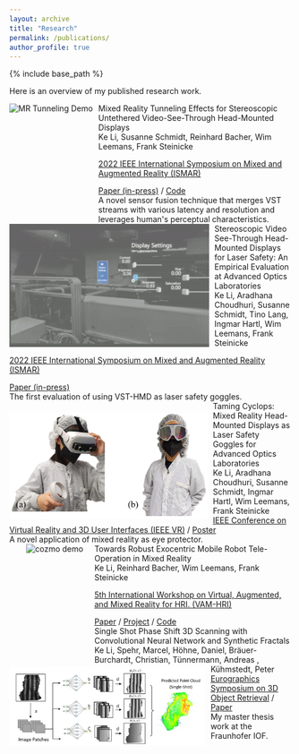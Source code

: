 ```yaml
---
layout: archive
title: "Research"
permalink: /publications/
author_profile: true
---
```


{% include base_path %}

Here is an overview of my published research work.


<link rel="stylesheet" href="../assets/css/publication_main.css">







<div class="publication">
  <img src="../images/MRTunneling_Demo.gif"
      alt="MR Tunneling Demo" 
      style="float: left; margin-right: 10px; height:200px;"/>

  <div class="title">Mixed Reality Tunneling Effects for Stereoscopic Untethered Video-See-Through Head-Mounted Displays </div> 

  <div class="authors">
    <span class="author jw"><a>Ke Li</a></span>,
    <span class="author">Susanne Schmidt</span>,
    <span class="author">Reinhard Bacher</span>,
    <span class="author">Wim Leemans</span>,
    <span class="author">Frank Steinicke</span>
  </div>
  
  <span class="venue"><a href="https://ismar2022.org/program-paper-presentations/">2022 IEEE International Symposium on Mixed and Augmented Reality (ISMAR)</a></span>
  <div>
    <span class="tag"><a href="">Paper (in-press)</a></span> /
    <span class="tag"><a href="https://github.com/keli95566/MRTunnelingPico">Code</a></span>
  </div>

  <div>
      A novel sensor fusion technique that merges VST streams with various latency and resolution and leverages human's perceptual characteristics.
  </div>
</div>










<div class="publication">
  <img src="../images/laser-lab.gif"
      alt="MR Tunneling Demo" 
      style="float: left; margin-right: 10px; height:220px;"/>

  <div class="title">Stereoscopic Video See-Through Head-Mounted Displays for Laser Safety: An Empirical Evaluation at Advanced Optics Laboratories </div> 

  <div class="authors">
    <span class="author jw"><a>Ke Li</a></span>,
    <span class="author">Aradhana Choudhuri</span>,
    <span class="author">Susanne Schmidt</span>,
    <span class="author">Tino Lang</span>,
    <span class="author">Ingmar Hartl</span>,
    <span class="author">Wim Leemans</span>,
    <span class="author">Frank Steinicke</span>
  </div>

  <span class="venue"><a href="https://ismar2022.org/program-paper-presentations/">2022 IEEE International Symposium on Mixed and Augmented Reality (ISMAR)</a></span>
  <div>
    <span class="tag"><a href="https://ieeexplore.ieee.org/document/9757385/">Paper (in-press)</a></span>
  </div>

  <div>
      The first evaluation of using VST-HMD as laser safety goggles.
  </div>
</div>














  <div class="publication" >
  <img src="../images/taming-cyclops.png"
      alt="MR Tunneling Demo" 
      style="float: left; margin-right: 10px; height:190px; margin-top:20px"/>

  <div class="title">Taming Cyclops: Mixed Reality Head-Mounted Displays as Laser Safety Goggles for Advanced Optics Laboratories </div> 

  <div class="authors">
    <span class="author jw"><a>Ke Li</a></span>,
    <span class="author">Aradhana Choudhuri</span>,
    <span class="author">Susanne Schmidt</span>,
    <span class="author">Ingmar Hartl</span>,
    <span class="author">Wim Leemans</span>,
    <span class="author">Frank Steinicke</span>
  </div>
    <span class="venue"><a href="https://ieeexplore.ieee.org/document/9757385/">IEEE Conference on Virtual Reality and 3D User Interfaces (IEEE VR)</a> / 
    <span class="tag"><a href="https://ieeexplore.ieee.org/document/9757385/">Poster</a></span>
    </span>
    <div>
        A novel application of mixed reality as eye protector.
    </div>
  </div>











<div class="publication" stlye="padding-top:30px;">
<div class="offset-2">
  <img src="../images/cozmo_robot_demo.gif"
      alt="cozmo demo " 
      style="float: left; margin-left:30px; margin-right: 20px; height:220px;"/>

  <div class="title">Towards Robust Exocentric Mobile Robot Tele-Operation in Mixed Reality</div> 

  <div class="authors">
    <span class="author jw"><a>Ke Li</a></span>,
    <span class="author">Reinhard Bacher</span>,
    <span class="author">Wim Leemans</span>,
    <span class="author">Frank Steinicke</span>
  </div>
  
  <span class="venue"><a href="https://vam-hri.github.io/">5th International Workshop on Virtual, Augmented, and Mixed Reality for HRI. (VAM-HRI) </a></span>
  <div>
    <span class="tag"><a href="https://openreview.net/pdf?id=HYIes841hJc">Paper</a></span> /
    <span class="tag"><a href="https://www.inf.uni-hamburg.de/en/inst/ab/hci/projects/mrrobotics.html">Project</a></span> /
    <span class="tag"><a href="https://github.com/keli95566/VAMCozmo">Code</a></span> 
  </div>
</div>
</div>












  <div class="publication" stlye="padding-top:80px;">
  <div class="offset-1">
  <img src="../images/single-shot.png"
      alt="MR Tunneling Demo" 
      style="float: left; margin-right: 10px; height:140px;"/>

  <div class="title">Single Shot Phase Shift 3D Scanning with Convolutional Neural Network and Synthetic Fractals</div> 

  <div class="authors">
    <span class="author jw"><a>Ke Li</a></span>,
    <span class="author">Spehr, Marcel</span>,
    <span class="author">Höhne, Daniel</span>,
    <span class="author">Bräuer-Burchardt, Christian</span>,
    <span class="author">Tünnermann, Andreas </span>,
    <span class="author">Kühmstedt, Peter</span>
  </div>
    <span class="venue"><a href="https://diglib.eg.org/handle/10.2312/3dor20221179"> Eurographics Symposium on 3D Object Retrieval</a> / 
    <span class="tag"><a href="https://diglib.eg.org/handle/10.2312/3dor20221179">Paper</a></span>
    </span>
    <div>
        My master thesis work at the Fraunhofer IOF. 
    </div>

  </div>
  </div>
